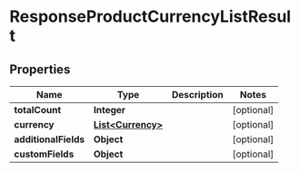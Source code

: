 

# ResponseProductCurrencyListResult

## Properties

Name | Type | Description | Notes
------------ | ------------- | ------------- | -------------
**totalCount** | **Integer** |  |  [optional]
**currency** | [**List&lt;Currency&gt;**](Currency.md) |  |  [optional]
**additionalFields** | **Object** |  |  [optional]
**customFields** | **Object** |  |  [optional]




